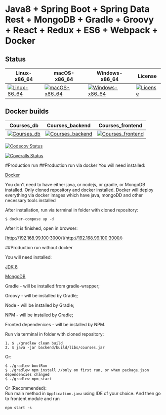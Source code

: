 # Java8 + Spring Boot + Spring Data Rest + MongoDB + Gradle + Groovy + React + Redux + ES6 + Webpack + Docker

## Status
| Linux-x86_64         | macOS-x86_64          | Windows-x86_64          |License           |
|----------------------|-----------------------|-------------------------|------------------|
|[![Linux-86_64][1]][2]|[![macOS-x86_64][1]][2]|[![Windows-x86_64][3]][4]|[![License][5]][6]|

[1]: https://travis-ci.org/illichso/courses.svg?branch=master
[2]: https://travis-ci.org/illichso/courses
[3]: https://ci.appveyor.com/api/projects/status/57lmmhfrdryko12v/branch/master?svg=true
[4]: https://ci.appveyor.com/project/illichso/courses/branch/master
[5]: https://img.shields.io/github/license/srs/gradle-node-plugin.svg
[6]: http://www.apache.org/licenses/LICENSE-2.0.html


## Docker builds  
| Courses_db          | Courses_backend          | Courses_frontend          | 
|---------------------|--------------------------|---------------------------|
|[![Courses_db][5]][6]|[![Courses_backend][7]][8]|[![Courses_frontend][9]][10]|

[5]: https://img.shields.io/docker/automated/illichso/courses_db.svg
[6]: https://hub.docker.com/r/illichso/courses_db/builds/
[7]: https://img.shields.io/docker/automated/illichso/courses_backend.svg
[8]: https://hub.docker.com/r/illichso/courses_backend/builds/
[9]: https://img.shields.io/docker/automated/illichso/courses_frontend.svg
[10]: https://hub.docker.com/r/illichso/courses_frontend/builds/

[![Codecov Status](https://codecov.io/gh/illichso/courses/branch/master/graph/badge.svg)](https://codecov.io/gh/illichso/courses)

[![Coveralls Status](https://coveralls.io/repos/github/illichso/courses/badge.svg?branch=master)](https://coveralls.io/github/illichso/courses?branch=master)


#Production run
##Production run via docker
You will need installed:

[Docker](https://docs.docker.com/engine/installation/)

You don't need to have either java, or nodejs, or gradle, or MongoDB installed.
Only cloned repository and docker installed.
Docker will deploy everything via docker images which have java, mongoDD and other necessary tools installed

After installation, run via terminal in folder with cloned repository:
```
$ docker-compose up -d
```

After it is finished, open in browser:

[http://192.168.99.100:3000/](http://192.168.99.100:3000/)


##Production run without docker

You will need installed:

[JDK 8](http://www.oracle.com/technetwork/java/javase/downloads/index-jsp-138363.html)

[MongoDB](https://docs.mongodb.com/manual/installation/)


Gradle - will be installed from gradle-wrapper;

Groovy - will be installed by Gradle;

Node - will be installed by Gradle;

NPM - will be installed by Gradle;

Fronted dependenices  - will be installed by NPM.


Run via terminal in folder with cloned repository:

```
1. $ ./gradlew clean build
2. $ java -jar backend/build/libs/courses.jar
```
Or: 
```
$ ./gradlew bootRun
$ ./gradlew npm_install //only on first run, or when package.json dependencies changed
$ ./gradlew npm_start
```
Or (Recommended):  
Run main method in `Application.java` using IDE of your choice. And then go to frontent module and run
```
npm start -s
```
